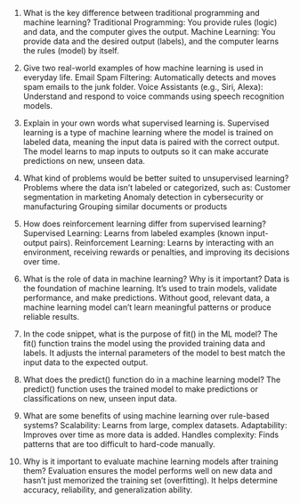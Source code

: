 1. What is the key difference between traditional programming and machine learning?
Traditional Programming: You provide rules (logic) and data, and the computer gives the output.
Machine Learning: You provide data and the desired output (labels), and the computer learns the rules (model) by itself.

2. Give two real-world examples of how machine learning is used in everyday life.
Email Spam Filtering: Automatically detects and moves spam emails to the junk folder.
Voice Assistants (e.g., Siri, Alexa): Understand and respond to voice commands using speech recognition models.

3. Explain in your own words what supervised learning is.
Supervised learning is a type of machine learning where the model is trained on labeled data, meaning the input data is paired with the correct output. The model learns to map inputs to outputs so it can make accurate predictions on new, unseen data.

4. What kind of problems would be better suited to unsupervised learning?
Problems where the data isn’t labeled or categorized, such as:
Customer segmentation in marketing
Anomaly detection in cybersecurity or manufacturing
Grouping similar documents or products

5. How does reinforcement learning differ from supervised learning?
Supervised Learning: Learns from labeled examples (known input-output pairs).
Reinforcement Learning: Learns by interacting with an environment, receiving rewards or penalties, and improving its decisions over time.

6. What is the role of data in machine learning? Why is it important?
Data is the foundation of machine learning. It’s used to train models, validate performance, and make predictions. Without good, relevant data, a machine learning model can’t learn meaningful patterns or produce reliable results.

7. In the code snippet, what is the purpose of fit() in the ML model?
The fit() function trains the model using the provided training data and labels. It adjusts the internal parameters of the model to best match the input data to the expected output.

8. What does the predict() function do in a machine learning model?
The predict() function uses the trained model to make predictions or classifications on new, unseen input data.

9. What are some benefits of using machine learning over rule-based systems?
    Scalability: Learns from large, complex datasets.
    Adaptability: Improves over time as more data is added.
    Handles complexity: Finds patterns that are too difficult to hard-code manually.

10. Why is it important to evaluate machine learning models after training them?
Evaluation ensures the model performs well on new data and hasn’t just memorized the training set (overfitting). It helps determine accuracy, reliability, and generalization ability.